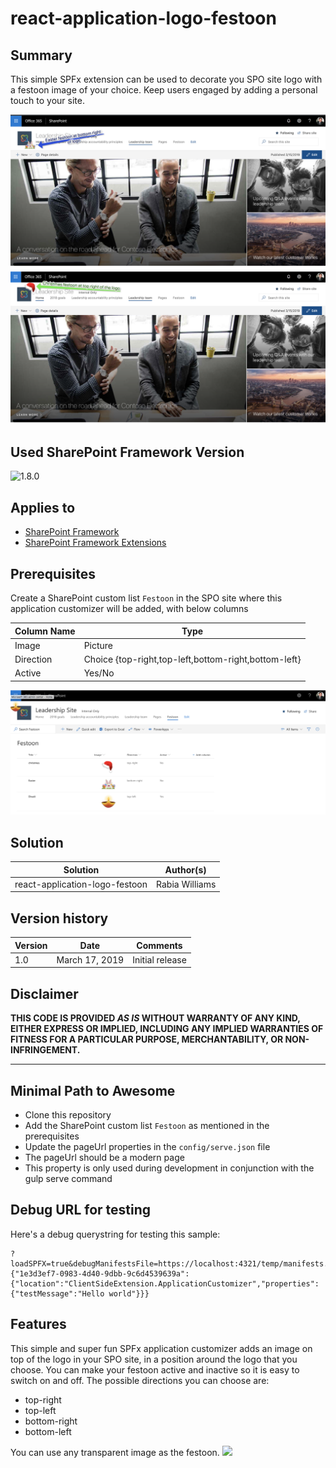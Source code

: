 # react-application-logo-festoon

## Summary
This simple SPFx extension can be used to decorate you SPO site logo with a festoon image of your choice. Keep users engaged by adding a personal touch to your site.

![react-festoon](./assets/festoon-shot.png)
![react-festoon](./assets/festoon-shot-christmas.png)

## Used SharePoint Framework Version 
![1.8.0](https://img.shields.io/badge/version-1.8.0-green.svg)

## Applies to

* [SharePoint Framework](https:/dev.office.com/sharepoint)
* [SharePoint Framework Extensions](https://dev.office.com/sharepoint/docs/spfx/extensions/overview-extensions)

## Prerequisites
 
Create a SharePoint custom list `Festoon` in the SPO site where this application customizer will be added, with below columns

Column Name|Type
--------|---------
Image|Picture
Direction|Choice {top-right,top-left,bottom-right,bottom-left}
Active|Yes/No

![react-logo-festoon](./assets/festoon-list.png)

## Solution

Solution|Author(s)
--------|---------
react-application-logo-festoon|Rabia Williams

## Version history

Version|Date|Comments
-------|----|--------
1.0|March 17, 2019|Initial release

## Disclaimer
**THIS CODE IS PROVIDED *AS IS* WITHOUT WARRANTY OF ANY KIND, EITHER EXPRESS OR IMPLIED, INCLUDING ANY IMPLIED WARRANTIES OF FITNESS FOR A PARTICULAR PURPOSE, MERCHANTABILITY, OR NON-INFRINGEMENT.**

---

## Minimal Path to Awesome

- Clone this repository
- Add the SharePoint custom list `Festoon` as mentioned in the prerequisites
- Update the pageUrl properties in the `config/serve.json` file
- The pageUrl should be a modern page
- This property is only used during development in conjunction with the gulp serve command

## Debug URL for testing
Here's a debug querystring for testing this sample:

```
?loadSPFX=true&debugManifestsFile=https://localhost:4321/temp/manifests.js&customActions={"1e3d3ef7-0983-4d40-9dbb-9c6d4539639a":{"location":"ClientSideExtension.ApplicationCustomizer","properties":{"testMessage":"Hello world"}}}
```

## Features
This simple and super fun SPFx application customizer adds an image on top of the logo in your SPO site, in a position around the logo that you choose.
You can make your festoon active and inactive so it is easy to switch on and off.
The possible directions you can choose are:

* top-right
* top-left
* bottom-right
* bottom-left

You can use any transparent image as the festoon.
<img src="https://telemetry.sharepointpnp.com/sp-dev-fx-extensions/samples/react-application-logo-festoon" />

